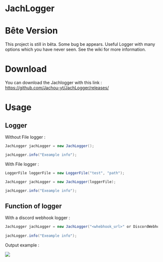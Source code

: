 # JachLogger
# Bête Version
This project is still in bêta. Some bug be appears.
Useful Logger with many options which you have never seen. See the wiki for more information.
# Download
You can download the Jachlogger with this link : https://github.com/Jachou-yt/JachLogger/releases/
# Usage
## Logger
Without File logger :

```java
JachLogger jachLogger = new JachLogger();

jachLogger.info("Exeample info");
```
With File logger :

```java
LoggerFile loggerFile = new LoggerFile("test", "path");

JachLogger jachLogger = new JachLogger(loggerFile);
        
jachLogger.info("Exeample info");
```
## Function of logger
With a discord webhook logger : 

```java
JachLogger jachLogger = new JachLogger("<whebhook_url>" or DiscordWebhook);
        
jachLogger.info("Exeample info");
```

Output example :

<img src="https://chiss.fr/files/whebhook_demonstration.png">
